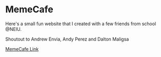 # MemeCafe

Here's a small fun website that I created with a few friends from school @NEIU. 

Shoutout to Andrew Envia, Andy Perez and Dalton Maligsa

[MemeCafe Link](https://waltrdrgz.github.io/MemeCafe/)
